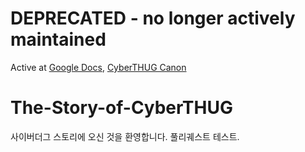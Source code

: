 # **DEPRECATED** - no longer actively maintained

Active at [Google Docs](https://docs.google.com/document/d/1q60uwHXJsbN2q2fMCm3nL2_bM0UnxYqHk_JWB3BG9OI/edit?usp=sharing), [CyberTHUG Canon](https://www.thecyberthug.com/canon)

# The-Story-of-CyberTHUG

사이버더그 스토리에 오신 것을 환영합니다.
풀리궤스트 테스트.
